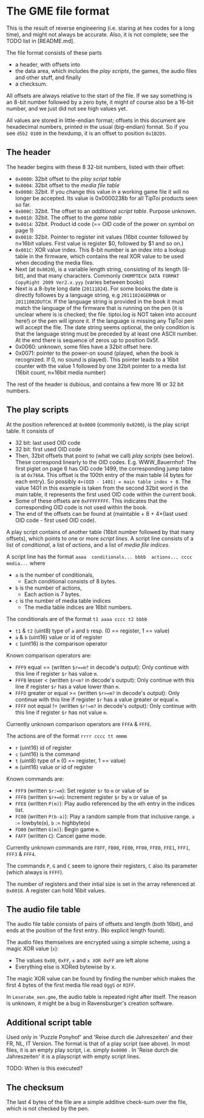 The GME file format
===================

This is the result of reverse engineering (i.e. staring at hex codes for a long time), and might not always be accurate. Also, it is not complete; see the TODO list in [README.md].


The file format consists of these parts
 * a header, with offsets into
 * the data area, which includes the *play scripts*, the games, the audio files and other stuff, and finally
 * a checksum.

All offsets are always relative to the start of the file. If we say something is an 8-bit number followed by a zero byte, it might of course also be a 16-bit number, and we just did not see high values yet.

All values are stored in little-endian format; offsets in this document are hexadecimal numbers, printed in the usual (big-endian) format. So if you see `d5b2 0100` in the hexdump, it is an offset to position `0x1B2D5`.


The header
----------

The header begins with these 8 32-bit numbers, listed with their offset:
 * `0x0000`: 32bit offset to the *play script table*
 * `0x0004`: 32bit offset to the *media file table*
 * `0x0008`: 32bit. If you change this value in a working game file it will no longer be accepted. Its value is 0x0000238b for all TipToi products seen so far.
 * `0x000C`: 32bit. The offset to an *additional script table*. Purpose unknown.
 * `0x0010`: 32bit. The offset to the *game table*
 * `0x0014`: 32bit. Product id code (== OID code of the power on symbol on page 1)
 * `0x0018`: 32bit. Pointer to register init values (16bit counter followed by n×16bit values. First value is register $0, followed by $1 and so on.)
 * `0x001C`: XOR value index. This 8-bit number is an index into a lookup table in the firmware, which contains the real XOR value to be used when decoding the media files.
 * Next (at `0x0020`), is a variable length string, consisting of its length (8-bit), and that many characters. Commonly `CHOMPTECH DATA FORMAT CopyRight 2009 Ver2.x.yyy` (varies between books)
 * Next is a 8-byte long date (`20111024`). For some books the date is directly followes by a language string, e.g `20111024GERMAN` or `20111002DUTCH`. If the language string is provided in the book it must match the language of the firmware that is running on the pen (it is unclear where is is checked; the file .tiptoi.log is NOT taken into account here!) or the pen will ignore it. If the language is missing any TipToi pen will accept the file. The date string seems optional, the only condition is that the language string must be preceded by at least one ASCII number. At the end there is sequence of zeros up to position 0x5f.
 * 0x0060: unknown, some files have a 32bit offset here.
 * 0x0071: pointer to the power-on sound (played, when the book is recognized. If 0, no sound is played). This pointer leads to a 16bit counter with the value 1 followed by one 32bit pointer to a media list (16bit count, n×16bit media number)

The rest of the header is dubious, and contains a few more 16 or 32 bit numbers.


The play scripts
----------------

At the position referenced at `0x0000` (commonly `0x0200`), is the play script table. It consists of
 * 32 bit: last used OID code
 * 32 bit: first used OID code
 * Then, 32bit offsets that point to (what we call) *play scripts* (see below). These correspond linearly to the OID codes.
   E.g. WWW_Bauernhof: The first piglet on page 6 has OID code 1499, the corresponding  jump table is at `0x766A`. This offset is the 100th entry of the main table (4 bytes for each entry). So possibly `4×(OID - 1401) = main table index + 8`. The value 1401 in this example is taken from the second 32bit word in the main table, it represents the first used OID code within the current book.
 * Some of these offsets are `0xFFFFFFFF`. This indicates that the corresponding OID code is not used within the book.
 * The end of the offsets can be found at (maintable + 8 + 4×(last used OID code - first used OID code).

A play script contains of another table (16bit number followed by that many offsets), which points to one or more *script lines*. A script line consists of a list of *conditional*, a list of *actions*, and a list of *media file indices*.

A script line has the format  `aaaa  conditionals... bbbb  actions... cccc media...` where
 * `a` is the number of conditionals,
   - Each conditional consists of 8 bytes.
 * `b` is the number of actions,
   - Each action is 7 bytes.
 * `c` is the number of media table indices
   - The media table indices are 16bit numbers.

The conditionals are of the format `t1 aaaa cccc t2 bbbb`
 * `t1` & `t2` (uint8) type of `a` and `b` resp. (0 == register, 1 == value)
 * `a` & `b` (uint16) value or id of register
 * `c` (uint16) is the comparison operator

Known comparison operators are:
 * `FFF9`  equal == (written `$r==m?` in decode's output): Only continue with this line if register `$r` has value `m`.
 * `FFFB`  lesser < (written `$r<m?` in decode's output): Only continue with this line if register `$r` has a value lower than `m`.
 * `FFFD`  greater or equal >= (written `$r>=m?` in decode's output): Only continue with this line if register `$r` has a value greater or equal `m`.
 * `FFFF` not equal !=  (written `$r!=m?` in decode's output): Only continue with this line if register `$r` has not value `m`.

Currently unknown comparison operators are `FFFA` & `FFFE`.

The actions are of the format `rrrr cccc tt mmmm`
 * `r` (uint16) id of register
 * `c` (uint16) is the command
 * `t` (uint8) type of `m` (0 == register, 1 == value)
 * `m` (uint16) value or id of register

Known commands are:
 * `FFF9` (written `$r:=m`): Set register `$r` to `m` or value of `$m`
 * `FFF0` (written `$r+=m`): Increment register `$r` by `m` or value of `$m`
 * `FFE8` (written `P(m)`): Play audio referenced by the `m`th entry in the indices list.
 * `FC00` (written `P(b-a)`): Play a random sample from that inclusive range. `a` := lowbyte(`m`), `b` := highbyte(`m`)
 * `FD00` (written `G(m)`): Begin game `m`.
 * `FAFF` (written `C`): Cancel game mode.

Currently unknown commands are `F8FF`, `FB00`, `FE00`, `FF00`, `FFE0`, `FFE1`, `FFF1`, `FFF3` & `FFF4`.

The commands `P`, `G` and `C` seem to ignore their registers, `C` also its parameter (which always is `FFFF`).

The number of registers and their intial size is set in the array referenced at `0x0018`. A register can hold 16bit values.

The audio file table
--------------------

The audio file table consists of pairs of offsets and length (both 16bit), and ends at the position of the first entry. (No explicit length found).

The audio files themselves are encrypted using a simple scheme, using a magic XOR value (`x`):
   - The values `0x00`, `0xFF`, `x` and `x XOR 0xFF` are left alone
   - Everything else is XORed bytewise by x.

The magic XOR value can be found by finding the number which makes the first 4 bytes of the first media file read `OggS` or `RIFF`.

In `Leserabe_een.gme`, the audio table is repeated right after itself. The reason is unknown, it might be a bug in Ravensburger's creation software.

Additional script table
-----------------------

Used only in 'Puzzle Ponyhof' and 'Reise durch die Jahreszeiten' and their FR,
NL, IT Version. The format is that of a play script (see above). In most files,
it is an empty play script, i.e. simply `0x0000` . In 'Reise durch die
Jahreszeiten' it is a playscript with empty script lines.

TODO: When is this executed?


The checksum
------------

The last 4 bytes of the file are a simple additive check-sum over the file, which is not checked by the pen.
